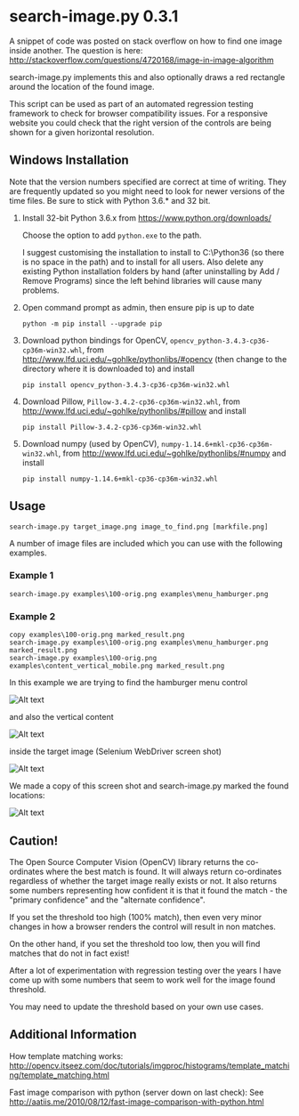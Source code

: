 # search-image.py 0.3.1

A snippet of code was posted on stack overflow on how to find one image inside another. The question is here: http://stackoverflow.com/questions/4720168/image-in-image-algorithm

search-image.py implements this and also optionally draws a red rectangle around the location of the found image.

This script can be used as part of an automated regression testing framework to check for browser compatibility issues. For a responsive website you could check that the right version of the controls are being shown for a given horizontal resolution.

## Windows Installation

Note that the version numbers specified are correct at time of writing. They are frequently updated so you might need to look for newer versions of the time files. Be sure to stick with Python 3.6.* and 32 bit.

1. Install 32-bit Python 3.6.x from https://www.python.org/downloads/

   Choose the option to add `python.exe` to the path.
   
   I suggest customising the installation to install to C:\Python36 (so there is no space in the path) and to install for all users.
   Also delete any existing Python installation folders by hand (after uninstalling by Add / Remove Programs) since the left behind libraries will cause many problems.

2. Open command prompt as admin, then ensure pip is up to date
    ```
    python -m pip install --upgrade pip
    ```

3. Download python bindings for OpenCV, `opencv_python-3.4.3-cp36-cp36m-win32.whl`, from http://www.lfd.uci.edu/~gohlke/pythonlibs/#opencv (then change to the directory where it is downloaded to) and install
    ```
    pip install opencv_python-3.4.3-cp36-cp36m-win32.whl
    ```

4. Download Pillow, `Pillow-3.4.2-cp36-cp36m-win32.whl`, from http://www.lfd.uci.edu/~gohlke/pythonlibs/#pillow and install
    ```
    pip install Pillow-3.4.2-cp36-cp36m-win32.whl
    ```

5. Download numpy (used by OpenCV), `numpy-1.14.6+mkl-cp36-cp36m-win32.whl`, from http://www.lfd.uci.edu/~gohlke/pythonlibs/#numpy and install
    ```
    pip install numpy-1.14.6+mkl-cp36-cp36m-win32.whl
    ```

## Usage

```
search-image.py target_image.png image_to_find.png [markfile.png]
```

A number of image files are included which you can use with the following examples.

### Example 1

```
search-image.py examples\100-orig.png examples\menu_hamburger.png
```

### Example 2

```
copy examples\100-orig.png marked_result.png
search-image.py examples\100-orig.png examples\menu_hamburger.png marked_result.png
search-image.py examples\100-orig.png examples\content_vertical_mobile.png marked_result.png
```

In this example we are trying to find the hamburger menu control

![Alt text](examples/menu_hamburger.png?raw=true "Hamburger Menu Control")

and also the vertical content

![Alt text](examples/content_vertical_mobile.png?raw=true "Vertical Content")

inside the target image (Selenium WebDriver screen shot)

![Alt text](examples/100-orig.png?raw=true "Mobile View")

We made a copy of this screen shot and search-image.py marked the found locations:

![Alt text](examples/100-marked.png?raw=true "Hamburger Menu Control")


## Caution!

The Open Source Computer Vision (OpenCV) library returns the co-ordinates where the best match is found. It will always return co-ordinates regardless of whether the target image really exists or not. It also returns some numbers representing how confident it is that it found the match - the "primary confidence" and the "alternate confidence".

If you set the threshold too high (100% match), then even very minor changes in how a browser renders the control will result in non matches.

On the other hand, if you set the threshold too low, then you will find matches that do not in fact exist!

After a lot of experimentation with regression testing over the years I have come up with some numbers that seem to work well for the image found threshold.

You may need to update the threshold based on your own use cases.

## Additional Information

How template matching works:
http://opencv.itseez.com/doc/tutorials/imgproc/histograms/template_matching/template_matching.html

Fast image comparison with python (server down on last check):
See http://aatiis.me/2010/08/12/fast-image-comparison-with-python.html
